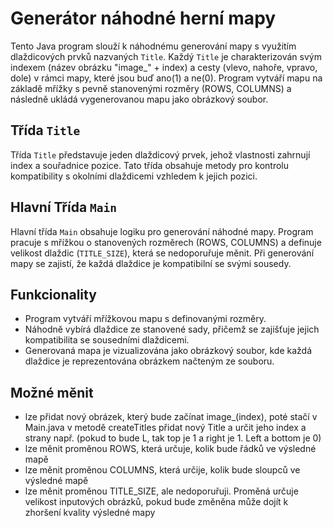# Generátor náhodné herní mapy

Tento Java program slouží k náhodnému generování mapy s využitím dlaždicových prvků nazvaných `Title`. Každý `Title` je charakterizován svým indexem (název obrázku "image_" + index) a cesty (vlevo, nahoře, vpravo, dole) v rámci mapy, které jsou buď ano(1) a ne(0). Program vytváří mapu na základě mřížky s pevně stanovenými rozměry (ROWS, COLUMNS) a následně ukládá vygenerovanou mapu jako obrázkový soubor.

## Třída `Title`

Třída `Title` představuje jeden dlaždicový prvek, jehož vlastnosti zahrnují index a souřadnice pozice. Tato třída obsahuje metody pro kontrolu kompatibility s okolními dlaždicemi vzhledem k jejich pozici.

## Hlavní Třída `Main`

Hlavní třída `Main` obsahuje logiku pro generování náhodné mapy. Program pracuje s mřížkou o stanovených rozměrech (ROWS, COLUMNS) a definuje velikost dlaždic (`TITLE_SIZE`), která se nedoporuřuje měnit. Při generování mapy se zajistí, že každá dlaždice je kompatibilní se svými sousedy.

## Funkcionality

- Program vytváří mřížkovou mapu s definovanými rozměry.
- Náhodně vybírá dlaždice ze stanovené sady, přičemž se zajišťuje jejich kompatibilita se sousedními dlaždicemi.
- Generovaná mapa je vizualizována jako obrázkový soubor, kde každá dlaždice je reprezentována obrázkem načteným ze souboru.

## Možné měnit

- lze přidat nový obrázek, který bude začínat image_(index), poté stačí v Main.java v metodě createTitles přidat nový Title a určit jeho index a strany např. (pokud to bude L, tak top je 1 a right je 1. Left a bottom je 0)
- lze měnit proměnou ROWS, která určuje, kolik bude řádků ve výsledné mapě
- lze měnit proměnou COLUMNS, která určije, kolik bude sloupců ve výsledné mapě
- lze měnit proměnou TITLE_SIZE, ale nedoporuřuji. Proměná určuje velikost inputových obrázků, pokud bude změněna může dojít k zhoršení kvality výsledné mapy

